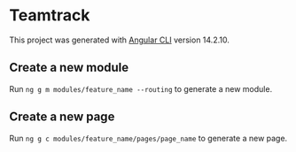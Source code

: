 # Teamtrack

This project was generated with [Angular CLI](https://github.com/angular/angular-cli) version 14.2.10.

## Create a new module

Run `ng g m modules/feature_name --routing` to generate a new module.

## Create a new page

Run `ng g c modules/feature_name/pages/page_name` to generate a new page.
